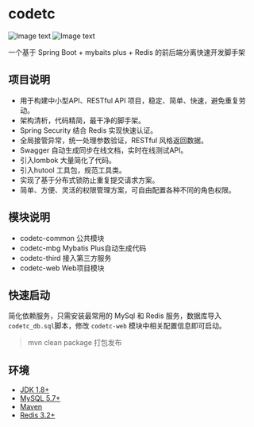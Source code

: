 <h1>codetc</h1>

![Image text](https://img.shields.io/badge/springboot-2.3.1-green.svg)
![Image text](https://img.shields.io/badge/MyBatis%20Plus-3.4.1-green.svg)

一个基于 Spring Boot + mybaits plus + Redis 的前后端分离快速开发脚手架

## 项目说明
- 用于构建中小型API、RESTful API 项目，稳定、简单、快速，避免重复劳动。
- 架构清析，代码精简，最干净的脚手架。
- Spring Security 结合 Redis 实现快速认证。
- 全局接管异常，统一处理参数验证，RESTful 风格返回数据。
- Swagger 自动生成同步在线文档，实时在线测试API。
- 引入lombok 大量简化了代码。
- 引入hutool 工具包，规范工具类。
- 实现了基于分布式锁防止重复提交请求方案。
- 简单、方便、灵活的权限管理方案，可自由配置各种不同的角色权限。

## 模块说明
- codetc-common 公共模块
- codetc-mbg Mybatis Plus自动生成代码
- codetc-third 接入第三方服务
- codetc-web Web项目模块

## 快速启动

简化依赖服务，只需安装最常用的 MySql 和 Redis 服务，数据库导入`codetc_db.sql`脚本，修改 `codetc-web` 模块中相关配置信息即可启动。

>mvn clean package 打包发布

## 环境
- [JDK 1.8+](https://www.oracle.com/technetwork/java/javase/overview/index.html)
- [MySQL 5.7+](https://dev.mysql.com/downloads/mysql/)
- [Maven](https://maven.apache.org/download.cgi)
- [Redis 3.2+](https://redis.io/download)